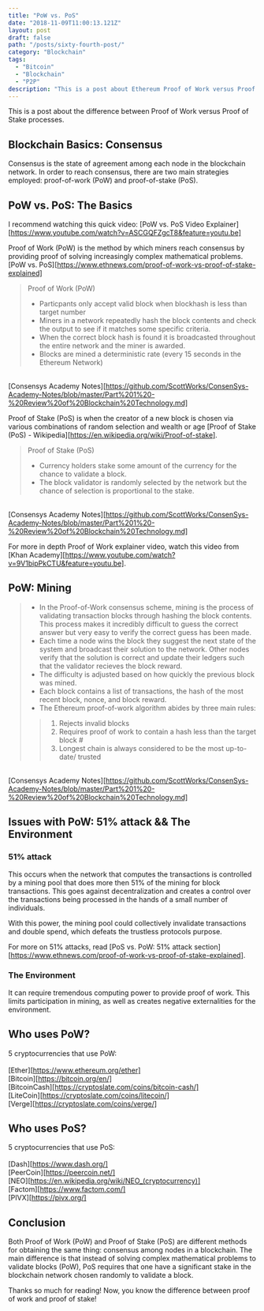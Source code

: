 ```yaml
---
title: "PoW vs. PoS"
date: "2018-11-09T11:00:13.121Z"
layout: post
draft: false
path: "/posts/sixty-fourth-post/"
category: "Blockchain"
tags:
  - "Bitcoin"
  - "Blockchain"
  - "P2P"
description: "This is a post about Ethereum Proof of Work versus Proof of Stake mining processes."
---
```


This is a post about the difference between Proof of Work versus Proof of Stake processes. 

## Blockchain Basics: Consensus

Consensus is the state of agreement among each node in the blockchain network. In order to reach consensus, there are two main strategies employed: proof-of-work (PoW) and proof-of-stake (PoS).  

## PoW vs. PoS: The Basics

I recommend watching this quick video: [PoW vs. PoS Video Explainer][https://www.youtube.com/watch?v=ASCGQFZgcT8&feature=youtu.be]

Proof of Work (PoW) is the method by which miners reach consensus by providing proof of solving increasingly complex mathematical problems. [PoW vs. PoS][https://www.ethnews.com/proof-of-work-vs-proof-of-stake-explained]

> Proof of Work (PoW)
>- Particpants only accept valid block when blockhash is less than target number
>- Miners in a network repeatedly hash the block contents and check the output to see if it matches some specific criteria.
>- When the correct block hash is found it is broadcasted throughout the entire network and the miner is awarded.
>- Blocks are mined a deterministic rate (every 15 seconds in the Ethereum Network)

<br>[Consensys Academy Notes][https://github.com/ScottWorks/ConsenSys-Academy-Notes/blob/master/Part%201%20-%20Review%20of%20Blockchain%20Technology.md]

Proof of Stake (PoS) is when the creator of a new block is chosen via various combinations of random selection and wealth or age [Proof of Stake (PoS) - Wikipedia][https://en.wikipedia.org/wiki/Proof-of-stake].

> Proof of Stake (PoS)
>- Currency holders stake some amount of the currency for the chance to validate a block.
>- The block validator is randomly selected by the network but the chance of selection is proportional to the stake.

<br>[Consensys Academy Notes][https://github.com/ScottWorks/ConsenSys-Academy-Notes/blob/master/Part%201%20-%20Review%20of%20Blockchain%20Technology.md]

For more in depth Proof of Work explainer video, watch this video from [Khan Academy][https://www.youtube.com/watch?v=9V1bipPkCTU&feature=youtu.be].

## PoW: Mining

>- In the Proof-of-Work consensus scheme, mining is the process of validating transaction blocks through hashing the block contents. This process makes it incredibly difficult to guess the correct answer but very easy to verify the correct guess has been made.
>- Each time a node wins the block they suggest the next state of the system and broadcast their solution to the network. Other nodes verify that the solution is correct and update their ledgers such that the validator recieves the block reward.
>- The difficulty is adjusted based on how quickly the previous block was mined.
>- Each block contains a list of transactions, the hash of the most recent block, nonce, and block reward.
>- The Ethereum proof-of-work algorithm abides by three main rules:
>>1.  Rejects invalid blocks
>>2.  Requires proof of work to contain a hash less than the target block #
>>3.  Longest chain is always considered to be the most up-to-date/ trusted

<br>[Consensys Academy Notes][https://github.com/ScottWorks/ConsenSys-Academy-Notes/blob/master/Part%201%20-%20Review%20of%20Blockchain%20Technology.md]


## Issues with PoW: 51% attack && The Environment

### 51% attack

This occurs when the network that computes the transactions is controlled by a mining pool that does more then 51% of the mining for block transactions. This goes against decentralization and creates a control over the transactions being processed in the hands of a small number of individuals. 

With this power, the mining pool could collectively invalidate transactions and double spend, which defeats the trustless protocols purpose. 

For more on 51% attacks, read [PoS vs. PoW: 51% attack section][https://www.ethnews.com/proof-of-work-vs-proof-of-stake-explained]. 

### The Environment

It can require tremendous computing power to provide proof of work. This limits participation in mining, as well as creates negative externalities for the environment. 

## Who uses PoW? 

5 cryptocurrencies that use PoW: <br><br>
[Ether][https://www.ethereum.org/ether]<br>
[Bitcoin][https://bitcoin.org/en/]<br>
[BitcoinCash][https://cryptoslate.com/coins/bitcoin-cash/]<br>
[LiteCoin][https://cryptoslate.com/coins/litecoin/]<br>
[Verge][https://cryptoslate.com/coins/verge/]<br>

## Who uses PoS?

5 cryptocurrencies that use PoS:<br><br>
[Dash][https://www.dash.org/]<br>
[PeerCoin][https://peercoin.net/]<br>
[NEO][https://en.wikipedia.org/wiki/NEO_(cryptocurrency)]<br>
[Factom][https://www.factom.com/]<br>
[PIVX][https://pivx.org/]<br>


## Conclusion 

Both Proof of Work (PoW) and Proof of Stake (PoS) are different methods for obtaining the same thing: consensus among nodes in a blockchain. The main difference is that instead of solving complex mathematical problems to validate blocks (PoW), PoS requires that one have a significant stake in the blockchain network chosen randomly to validate a block. 

Thanks so much for reading! Now, you know the difference between proof of work and proof of stake!